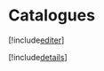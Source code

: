 # Catalogues

[!include[editer](catalogues.editer.autogen.md)]

[!include[details](catalogues.details.autogen.md)]




































































































































